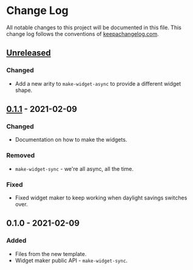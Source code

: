 # Change Log
All notable changes to this project will be documented in this file. This change log follows the conventions of [keepachangelog.com](http://keepachangelog.com/).

## [Unreleased]
### Changed
- Add a new arity to `make-widget-async` to provide a different widget shape.

## [0.1.1] - 2021-02-09
### Changed
- Documentation on how to make the widgets.

### Removed
- `make-widget-sync` - we're all async, all the time.

### Fixed
- Fixed widget maker to keep working when daylight savings switches over.

## 0.1.0 - 2021-02-09
### Added
- Files from the new template.
- Widget maker public API - `make-widget-sync`.

[Unreleased]: https://github.com/sciloj/metamorph-example/compare/0.1.1...HEAD
[0.1.1]: https://github.com/sciloj/metamorph-example/compare/0.1.0...0.1.1
